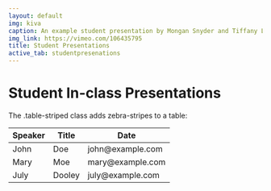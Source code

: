 ```yaml
---
layout: default
img: kiva
caption: An example student presentation by Mongan Snyder and Tiffany Liu.
img_link: https://vimeo.com/106435795
title: Student Presentations
active_tab: studentpresenations
---
```


Student In-class Presentations 
=============================================================

  <p>The .table-striped class adds zebra-stripes to a table:</p>
  <table class="table table-striped">
    <thead>
      <tr>
        <th>Speaker</th>
        <th>Title</th>
        <th>Date</th>
      </tr>
    </thead>
    <tbody>
      <tr>
        <td>John</td>
        <td>Doe</td>
        <td>john@example.com</td>
      </tr>
      <tr>
        <td>Mary</td>
        <td>Moe</td>
        <td>mary@example.com</td>
      </tr>
      <tr>
        <td>July</td>
        <td>Dooley</td>
        <td>july@example.com</td>
      </tr>
    </tbody>
  </table>